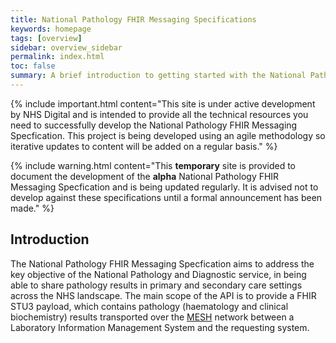 ```yaml
---
title: National Pathology FHIR Messaging Specifications
keywords: homepage
tags: [overview]
sidebar: overview_sidebar
permalink: index.html
toc: false
summary: A brief introduction to getting started with the National Pathology FHIR Messaging Specfication.
---
```


{% include important.html content="This site is under active development by NHS Digital and is intended to provide all the technical resources you need to successfully develop the National Pathology FHIR Messaging Specfication. This project is being developed using an agile methodology so iterative updates to content will be added on a regular basis." %}

{% include warning.html content="This **temporary** site is provided to document the development of the **alpha** National Pathology FHIR Messaging Specfication and is being updated regularly. It is advised not to develop against these specifications until a formal announcement has been made." %}

## Introduction ##

The National Pathology FHIR Messaging Specfication aims to address the key objective of the National Pathology and Diagnostic service, in being able to share pathology results in primary and secondary care settings across the NHS landscape. The main scope of the API is to provide a FHIR STU3 payload, which contains pathology (haematology and clinical biochemistry) results transported over the [MESH](https://digital.nhs.uk/services/message-exchange-for-social-care-and-health-mesh) network between a Laboratory Information Management System and the requesting system.

 